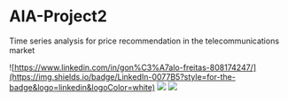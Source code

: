 # AIA-Project2
Time series analysis for price recommendation in the telecommunications market

![https://www.linkedin.com/in/gon%C3%A7alo-freitas-808174247/](https://img.shields.io/badge/LinkedIn-0077B5?style=for-the-badge&logo=linkedin&logoColor=white)
![](https://img.shields.io/badge/Visual_Studio_Code-0078D4?style=for-the-badge&logo=visual%20studio%20code&logoColor=white)
![](https://img.shields.io/badge/Made%20with-Jupyter-orange?style=for-the-badge&logo=Jupyter)
